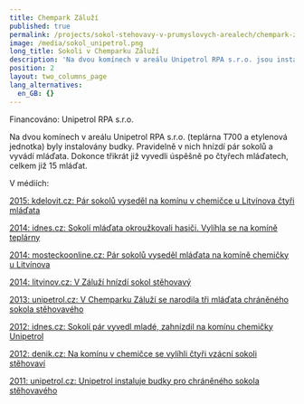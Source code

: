 ```yaml
---
title: Chempark Záluží
published: true
permalink: /projects/sokol-stehovavy-v-prumyslovych-arealech/chempark-zaluzi
image: /media/sokol_unipetrol.png
long_title: Sokoli v Chemparku Záluží
description: 'Na dvou komínech v areálu Unipetrol RPA s.r.o. jsou instalovány budky. '
position: 2
layout: two_columns_page
lang_alternatives:
  en_GB: {}
---
```

Financováno: Unipetrol RPA s.r.o.

Na dvou komínech v areálu Unipetrol RPA s.r.o. (teplárna T700 a etylenová jednotka) byly instalovány budky. Pravidelně v nich hnízdí pár sokolů a vyvádí mláďata. Dokonce třikrát již vyvedli úspěšně po čtyřech mláďatech, celkem již 15 mláďat. 



V médiích:

[2015: kdelovit.cz: Pár sokolů vyseděl na komínu v chemičce u Litvínova čtyři mláďata](https://www.kdelovit.cz/cz/clanky/zpravodajstvi/par-sokolu-vysedel-na-kominu-v-chemicce-u-litvinova-ctyri-mladata)

[2014: idnes.cz: Sokolí mláďata okroužkovali hasiči. Vylíhla se na komíně teplárny](https://www.idnes.cz/usti/zpravy/krouzkovani-mladat-sokolu-na-komine-teplarny-v-zaluzi.A140509_133342_usti-zpravy_alh)

[2014: mosteckoonline.cz: Pár sokolů vyseděl mláďata na komíně chemičky u Litvínova ](https://www.mosteckoonline.cz/aktuality/par-sokolu-vysedel-mladata-na-komine-chemicky-u-litvinova/)

[2014: litvinov.cz: V Záluží hnízdí sokol stěhovavý ](https://www.mulitvinov.cz/v-zaluzi-hnizdi-sokol-stehovavy/d-446025)

[2013: unipetrol.cz: V Chemparku Záluží se narodila tři mláďata chráněného sokola stěhovavého](http://www.unipetrol.cz/cs/Media/BlogHlavnihoEkonoma/Stranky/V-Chemparku-Zaluzi-se-narodila-tri-mladata-chraneneho-sokola-stehovaveho.aspx?pageNumber=6)

[2012: idnes.cz: Sokolí pár vyvedl mladé, zahnízdil na komínu chemičky Unipetrol](https://www.idnes.cz/usti/zpravy/sokoli-vyvedli-mlade-na-kominu-chemicky-unipetrol.A120531_123057_usti-zpravy_oks)

[2012: denik.cz: Na komínu v chemičce se vylíhli čtyři vzácní sokoli stěhovaví ](https://mostecky.denik.cz/zpravy_region/na-kominu-v-chemicce-se-vylihli-ctyri-vzacni-sokoli-stehovavi-20120604.html)

[2011: unipetrol.cz: Unipetrol instaluje budky pro chráněného sokola stěhovavého](http://www.unipetrol.cz/cs/Media/TiskoveZpravy/Stranky/Unipetrol-instaluje-budky-pro-chraneneho-sokola-stehovaveho.aspx?pageNumber=14)
